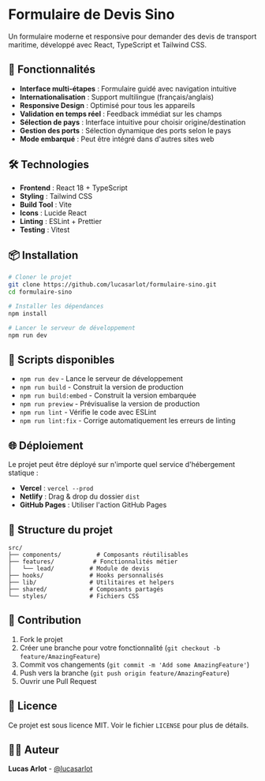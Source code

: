 # Formulaire de Devis Sino

Un formulaire moderne et responsive pour demander des devis de transport maritime, développé avec React, TypeScript et Tailwind CSS.

## 🚀 Fonctionnalités

- **Interface multi-étapes** : Formulaire guidé avec navigation intuitive
- **Internationalisation** : Support multilingue (français/anglais)
- **Responsive Design** : Optimisé pour tous les appareils
- **Validation en temps réel** : Feedback immédiat sur les champs
- **Sélection de pays** : Interface intuitive pour choisir origine/destination
- **Gestion des ports** : Sélection dynamique des ports selon le pays
- **Mode embarqué** : Peut être intégré dans d'autres sites web

## 🛠️ Technologies

- **Frontend** : React 18 + TypeScript
- **Styling** : Tailwind CSS
- **Build Tool** : Vite
- **Icons** : Lucide React
- **Linting** : ESLint + Prettier
- **Testing** : Vitest

## 📦 Installation

```bash
# Cloner le projet
git clone https://github.com/lucasarlot/formulaire-sino.git
cd formulaire-sino

# Installer les dépendances
npm install

# Lancer le serveur de développement
npm run dev
```

## 🚀 Scripts disponibles

- `npm run dev` - Lance le serveur de développement
- `npm run build` - Construit la version de production
- `npm run build:embed` - Construit la version embarquée
- `npm run preview` - Prévisualise la version de production
- `npm run lint` - Vérifie le code avec ESLint
- `npm run lint:fix` - Corrige automatiquement les erreurs de linting

## 🌐 Déploiement

Le projet peut être déployé sur n'importe quel service d'hébergement statique :

- **Vercel** : `vercel --prod`
- **Netlify** : Drag & drop du dossier `dist`
- **GitHub Pages** : Utiliser l'action GitHub Pages

## 📁 Structure du projet

```
src/
├── components/          # Composants réutilisables
├── features/           # Fonctionnalités métier
│   └── lead/          # Module de devis
├── hooks/             # Hooks personnalisés
├── lib/               # Utilitaires et helpers
├── shared/            # Composants partagés
└── styles/            # Fichiers CSS
```

## 🤝 Contribution

1. Fork le projet
2. Créer une branche pour votre fonctionnalité (`git checkout -b feature/AmazingFeature`)
3. Commit vos changements (`git commit -m 'Add some AmazingFeature'`)
4. Push vers la branche (`git push origin feature/AmazingFeature`)
5. Ouvrir une Pull Request

## 📄 Licence

Ce projet est sous licence MIT. Voir le fichier `LICENSE` pour plus de détails.

## 👨‍💻 Auteur

**Lucas Arlot** - [@lucasarlot](https://github.com/lucasarlot)
